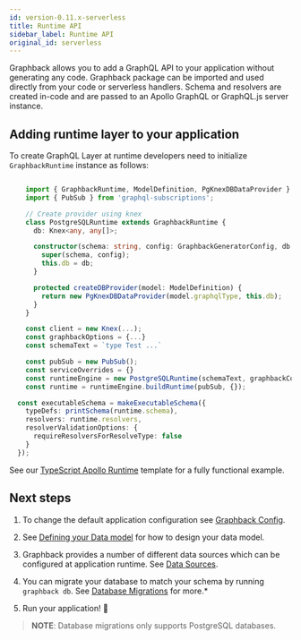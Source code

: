 ```yaml
---
id: version-0.11.x-serverless
title: Runtime API
sidebar_label: Runtime API
original_id: serverless
---
```


Graphback allows you to add a GraphQL API to your application without generating any code.
Graphback package can be imported and used directly from your code or serverless handlers. 
Schema and resolvers are created in-code and are passed to an Apollo GraphQL or GraphQL.js server instance.

## Adding runtime layer to your application

To create GraphQL Layer at runtime developers need to initialize `GraphbackRuntime` instance as follows:

```ts

    import { GraphbackRuntime, ModelDefinition, PgKnexDBDataProvider } from 'graphback'
    import { PubSub } from 'graphql-subscriptions';

    // Create provider using knex
    class PostgreSQLRuntime extends GraphbackRuntime {
      db: Knex<any, any[]>;

      constructor(schema: string, config: GraphbackGeneratorConfig, db: Knex) {
        super(schema, config);
        this.db = db;
      }

      protected createDBProvider(model: ModelDefinition) {
        return new PgKnexDBDataProvider(model.graphqlType, this.db);
      }
    }

    const client = new Knex(...);
    const graphbackOptions = {...}
    const schemaText = `type Test ...`

    const pubSub = new PubSub();
    const serviceOverrides = {}
    const runtimeEngine = new PostgreSQLRuntime(schemaText, graphbackConfig, client);
    const runtime = runtimeEngine.buildRuntime(pubSub, {});

  const executableSchema = makeExecutableSchema({
    typeDefs: printSchema(runtime.schema),
    resolvers: runtime.resolvers,
    resolverValidationOptions: {
      requireResolversForResolveType: false
    }
  });
```

See our [TypeScript Apollo Runtime](https://github.com/aerogear/graphback/blob/master/templates/ts-apollo-runtime-backend/src/runtime.ts) template for a fully functional example.

## Next steps

1. To change the default application configuration see [Graphback Config](./config.md).

2. See [Defining your Data model](./datamodel.md) for how to design your data model.

3. Graphback provides a number of different data sources which can be configured at application runtime. See [Data Sources](../db/datasources).

4. You can migrate your database to match your schema by running `graphback db`. See [Database Migrations](../db/migrations.md) for more.*

4. Run your application! 🚀

> **NOTE**: Database migrations only supports PostgreSQL databases.